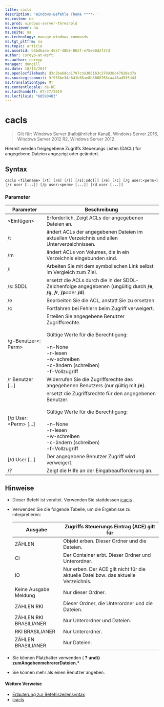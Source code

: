 ```yaml
---
title: cacls
description: 'Windows-Befehle Thema ****- '
ms.custom: na
ms.prod: windows-server-threshold
ms.reviewer: na
ms.suite: na
ms.technology: manage-windows-commands
ms.tgt_pltfrm: na
ms.topic: article
ms.assetid: b5bdbaaa-4557-48b8-80df-e75ee0d2f27d
author: coreyp-at-msft
ms.author: coreyp
manager: dongill
ms.date: 10/16/2017
ms.openlocfilehash: d3c2ba6dca1797cda3851b3c270938d47828ed7a
ms.sourcegitcommit: 9f955be34c641b58ae8b3000768caa46ad535d43
ms.translationtype: MT
ms.contentlocale: de-DE
ms.lasthandoff: 07/27/2019
ms.locfileid: "68590403"
---
```

# <a name="cacls"></a>cacls

>Gilt für: Windows Server (halbjährlicher Kanal), Windows Server 2016, Windows Server 2012 R2, Windows Server 2012

Hiermit werden freigegebene Zugriffs Steuerungs Listen (DACL) für angegebene Dateien angezeigt oder geändert.  
## <a name="syntax"></a>Syntax  
```  
cacls <filename> [/t] [/m] [/l] [/s[:sddl]] [/e] [/c] [/g user:<perm>] [/r user [...]] [/p user:<perm> [...]] [/d user [...]]  
```  
### <a name="parameters"></a>Parameter  

|        Parameter        |                                                                                            Beschreibung                                                                                             |
|-------------------------|----------------------------------------------------------------------------------------------------------------------------------------------------------------------------------------------------|
|      \<Einfügen\>       |                                                                            Erforderlich. Zeigt ACLs der angegebenen Dateien an.                                                                             |
|           /t            |                                                          ändert ACLs der angegebenen Dateien im aktuellen Verzeichnis und allen Unterverzeichnissen.                                                          |
|           /m            |                                                                          ändert ACLs von Volumes, die in ein Verzeichnis eingebunden sind.                                                                           |
|           /l            |                                                                        Arbeiten Sie mit dem symbolischen Link selbst im Vergleich zum Ziel.                                                                         |
|         /s: SDDL         |                                       ersetzt die ACLs durch die in der SDDL-Zeichenfolge angegebenen (ungültig durch **/e**, **/g**, **/r**, **/p**oder **/d**).                                        |
|           /e            |                                                                                 Bearbeiten Sie die ACL, anstatt Sie zu ersetzen.                                                                                  |
|           /c            |                                                                                 Fortfahren bei Fehlern beim Zugriff verweigert.                                                                                  |
|    /g-Benutzer\<: Perm\>     |   Erteilen Sie angegebene Benutzer Zugriffsrechte.<br /><br />Gültige Werte für die Berechtigung:<br /><br />-n-None<br />-r-lesen<br />-w-schreiben<br />-c-ändern (schreiben)<br />-f-Vollzugriff   |
|      /r Benutzer [...]      |                                                                  Widerrufen Sie die Zugriffsrechte des angegebenen Benutzers (nur gültig mit **/e**).                                                                   |
| [/p User:\<Perm\> [...] | ersetzt die Zugriffsrechte für den angegebenen Benutzer.<br /><br />Gültige Werte für die Berechtigung:<br /><br />-n-None<br />-r-lesen<br />-w-schreiben<br />-c-ändern (schreiben)<br />-f-Vollzugriff |
|     [/d User [...]      |                                                                                    Der angegebene Benutzer Zugriff wird verweigert.                                                                                     |
|           /?            |                                                                                Zeigt die Hilfe an der Eingabeaufforderung an.                                                                                |

## <a name="remarks"></a>Hinweise  
- Dieser Befehl ist veraltet. Verwenden Sie stattdessen [icacls](icacls.md) .  
- Verwenden Sie die folgende Tabelle, um die Ergebnisse zu interpretieren:  


  |      Ausgabe       |                Zugriffs Steuerungs Eintrag (ACE) gilt für                |
  |-------------------|---------------------------------------------------------------------|
  |        ZÄHLEN         |               Objekt erben. Dieser Ordner und die Dateien.                |
  |        CI         |           Der Container erbt. Dieser Ordner und Unterordner.            |
  |        IO         | Nur erben. Der ACE gilt nicht für die aktuelle Datei bzw. das aktuelle Verzeichnis. |
  | Keine Ausgabe Meldung |                          Nur dieser Ordner.                          |
  |     ZÄHLEN RKI      |                 Dieser Ordner, die Unterordner und die Dateien.                 |
  |   ZÄHLEN RKI BRASILIANER    |                     Nur Unterordner und Dateien.                      |
  |     RKI BRASILIANER      |                          Nur Unterordner.                           |
  |     ZÄHLEN BRASILIANER      |                             Nur Dateien.                             |


- Sie können Platzhalter verwenden ( **?** **und\\) zumAngebenmehrererDateien.\***  
- Sie können mehr als einen Benutzer angeben.  

#### <a name="additional-references"></a>Weitere Verweise  
-   [Erläuterung zur Befehlszeilensyntax](command-line-syntax-key.md)   
-   [icacls](icacls.md)  
